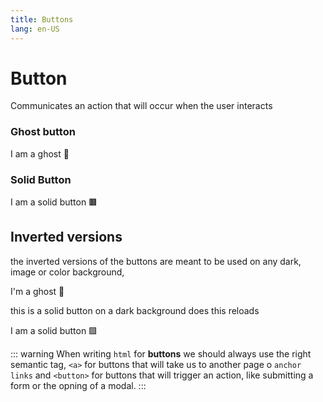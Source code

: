 ```yaml
---
title: Buttons
lang: en-US
---
```



<script setup>
import VwuiButton from '../../components/blueSteel/VwuiButton.vue'
</script>

# Button
Communicates an action that will occur when the user interacts 
<!-- the button lives here
<vwui-button label="I am a button"/> -->

### Ghost button
<a class="vwui-button" 
data-kind="ghost"> 
I am a ghost 👻
</a>

### Solid Button
<a class="vwui-button" 
data-kind="solid"> 
I am a solid button 🟫
</a>

## Inverted versions

the inverted versions of the buttons are meant to be used on any dark, image or color background, 

<div class="vwui-u-background-primary-1 vwui-u-inset-2x">
<a class="vwui-button" data-kind="ghost" data-inverted="true" >
I'm a ghost 👻
</a>

</div>


this is a solid button on a  dark background does this reloads



<div class="vwui-u-background-busy vwui-u-inset-2x">
<a class="vwui-button" data-inverted="true"  data-kind="solid">
I am a solid button 🟩
</a>

</div>


::: warning
When writing `html` for **buttons** we should always use the right semantic  tag, `<a>` for buttons that will take us to another page o `anchor links` and `<button>` for buttons that will trigger an action, like submitting a form or the opning of a modal.
:::